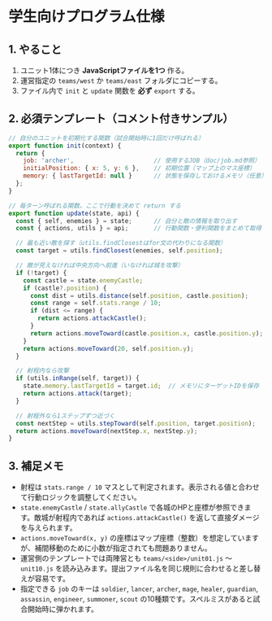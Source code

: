 # 学生向けプログラム仕様

## 1. やること
1. ユニット1体につき **JavaScriptファイルを1つ** 作る。
2. 運営指定の `teams/west` か `teams/east` フォルダにコピーする。
3. ファイル内で `init` と `update` 関数を **必ず** `export` する。

## 2. 必須テンプレート（コメント付きサンプル）
````javascript
// 自分のユニットを初期化する関数（試合開始時に1回だけ呼ばれる）
export function init(context) {
  return {
    job: 'archer',                      // 使用するJOB（doc/job.md参照）
    initialPosition: { x: 5, y: 6 },    // 初期位置（マップ上のマス座標）
    memory: { lastTargetId: null }      // 状態を保存しておけるメモリ（任意）
  };
}

// 毎ターン呼ばれる関数。ここで行動を決めて return する
export function update(state, api) {
  const { self, enemies } = state;      // 自分と敵の情報を取り出す
  const { actions, utils } = api;       // 行動関数・便利関数をまとめて取得

  // 最も近い敵を探す（utils.findClosestはfor文の代わりになる関数）
  const target = utils.findClosest(enemies, self.position);

  // 敵が見えなければ中央方向へ前進（いなければ城を攻撃）
  if (!target) {
    const castle = state.enemyCastle;
    if (castle?.position) {
      const dist = utils.distance(self.position, castle.position);
      const range = self.stats.range / 10;
      if (dist <= range) {
        return actions.attackCastle();
      }
      return actions.moveToward(castle.position.x, castle.position.y);
    }
    return actions.moveToward(20, self.position.y);
  }

  // 射程内なら攻撃
  if (utils.inRange(self, target)) {
    state.memory.lastTargetId = target.id;  // メモリにターゲットIDを保存
    return actions.attack(target);
  }

  // 射程外なら1ステップずつ近づく
  const nextStep = utils.stepToward(self.position, target.position);
  return actions.moveToward(nextStep.x, nextStep.y);
}
````

## 3. 補足メモ
- 射程は `stats.range / 10` マスとして判定されます。表示される値と合わせて行動ロジックを調整してください。
- `state.enemyCastle` / `state.allyCastle` で各城のHPと座標が参照できます。敵城が射程内であれば `actions.attackCastle()` を返して直接ダメージを与えられます。
- `actions.moveToward(x, y)` の座標はマップ座標（整数）を想定していますが、補間移動のために小数が指定されても問題ありません。
- 運営側のテンプレートでは両陣営とも `teams/<side>/unit01.js` ～ `unit10.js` を読み込みます。提出ファイル名を同じ規則に合わせると差し替えが容易です。
- 指定できる `job` のキーは `soldier`, `lancer`, `archer`, `mage`, `healer`, `guardian`, `assassin`, `engineer`, `summoner`, `scout` の10種類です。スペルミスがあると試合開始時に弾かれます。